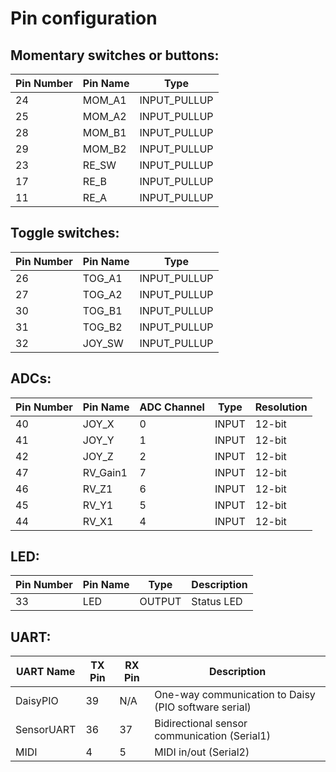 # Pin configuration

## Momentary switches or buttons:

| Pin Number | Pin Name | Type |
|------------|----------|------|
| 24 | MOM_A1 | INPUT_PULLUP |
| 25 | MOM_A2 | INPUT_PULLUP |
| 28 | MOM_B1 | INPUT_PULLUP |
| 29 | MOM_B2 | INPUT_PULLUP |
| 23 | RE_SW | INPUT_PULLUP |
| 17 | RE_B | INPUT_PULLUP |
| 11 | RE_A | INPUT_PULLUP |

## Toggle switches:
| Pin Number | Pin Name | Type |
|------------|----------|------|
| 26 | TOG_A1 | INPUT_PULLUP |
| 27 | TOG_A2 | INPUT_PULLUP |
| 30 | TOG_B1 | INPUT_PULLUP |
| 31 | TOG_B2 | INPUT_PULLUP |
| 32 | JOY_SW | INPUT_PULLUP |

## ADCs:

| Pin Number | Pin Name | ADC Channel | Type | Resolution |
|------------|----------|-------------|------|------------|
| 40 | JOY_X | 0 | INPUT | 12-bit |
| 41 | JOY_Y | 1 | INPUT | 12-bit |
| 42 | JOY_Z | 2 | INPUT | 12-bit |
| 47 | RV_Gain1 | 7 | INPUT | 12-bit |
| 46 | RV_Z1 | 6 | INPUT | 12-bit |
| 45 | RV_Y1 | 5 | INPUT | 12-bit |
| 44 | RV_X1 | 4 | INPUT | 12-bit |

## LED:

| Pin Number | Pin Name | Type | Description |
|------------|----------|------|-------------|
| 33 | LED | OUTPUT | Status LED |

## UART:

| UART Name | TX Pin | RX Pin | Description |
|-----------|--------|--------|-------------|
| DaisyPIO | 39 | N/A | One-way communication to Daisy (PIO software serial) |
| SensorUART | 36 | 37 | Bidirectional sensor communication (Serial1) |
| MIDI | 4 | 5 | MIDI in/out (Serial2) |
